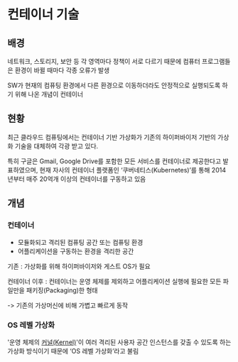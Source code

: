 # 컨테이너 기술

## 배경
네트워크, 스토리지, 보안 등 각 영역마다 정책이 서로 다르기 때문에 컴퓨터 프로그램들은 환경이 바뀔 때마다 각종 오류가 발생

SW가 현재의 컴퓨팅 환경에서 다른 환경으로 이동하더라도 안정적으로 실행되도록 하기 위해 나온 개념이 컨테이너

## 현황
최근 클라우드 컴퓨팅에서는 컨테이너 기반 가상화가 기존의 하이퍼바이저 기반의 가상화 기술을 대체하여 각광 받고 있다.

특히 구글은 Gmail, Google Drive를 포함한 모든 서비스를 컨테이너로 제공한다고 발표하였으며, 현재 자사의 컨테이너 플랫폼인 ‘쿠버네티스(Kubernetes)’를 통해 2014년부터 매주 20억개 이상의 컨테이너를 구동하고 있음

## 개념

### 컨테이너
- 모듈화되고 격리된 컴퓨팅 공간 또는 컴퓨팅 환경
- 어플리케이션을 구동하는 환경을 격리한 공간

기존 : 가상화를 위해 하이퍼바이저와 게스트 OS가 필요

컨테이너 이후 : 컨테이너는 운영 체제를 제외하고 어플리케이션 실행에 필요한 모든 파일만을 패키징(Packaging)한 형태

-> 기존의 가상머신에 비해 가볍고 빠르게 동작

### OS 레벨 가상화
'운영 체제의 [커널(Kernel)](Kernel)'이 여러 격리된 사용자 공간 인스턴스를 갖출 수 있도록 하는 가상화 방식이기 때문에 ‘OS 레벨 가상화’라고 불림